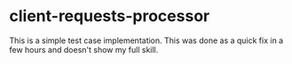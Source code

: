 # client-requests-processor

This is a simple test case implementation. This was done as a quick fix in a few hours and doesn't show my full skill.
